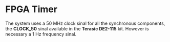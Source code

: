 # FPGA Timer

The system uses a 50 MHz clock sinal for all the synchronous components, the **CLOCK_50** sinal available in the **Terasic DE2-115** kit.
However is necessary a 1 Hz frequency sinal.
